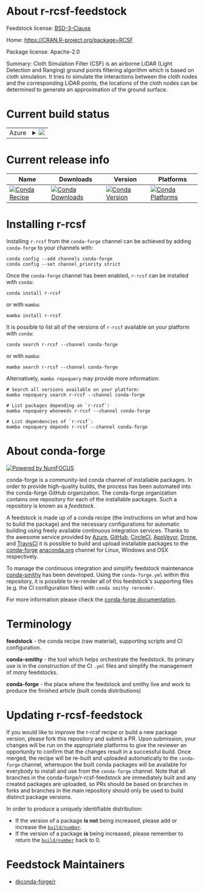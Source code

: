 About r-rcsf-feedstock
======================

Feedstock license: [BSD-3-Clause](https://github.com/conda-forge/r-rcsf-feedstock/blob/main/LICENSE.txt)

Home: https://CRAN.R-project.org/package=RCSF

Package license: Apache-2.0

Summary: Cloth Simulation Filter (CSF) is an airborne LiDAR (Light Detection and Ranging) ground  points filtering algorithm  which is based on cloth simulation. It tries to simulate the interactions between the cloth nodes and the corresponding LiDAR points, the locations of the cloth nodes can be determined to generate an approximation of the ground surface.

Current build status
====================


<table>
    
  <tr>
    <td>Azure</td>
    <td>
      <details>
        <summary>
          <a href="https://dev.azure.com/conda-forge/feedstock-builds/_build/latest?definitionId=8072&branchName=main">
            <img src="https://dev.azure.com/conda-forge/feedstock-builds/_apis/build/status/r-rcsf-feedstock?branchName=main">
          </a>
        </summary>
        <table>
          <thead><tr><th>Variant</th><th>Status</th></tr></thead>
          <tbody><tr>
              <td>linux_64_r_base4.4</td>
              <td>
                <a href="https://dev.azure.com/conda-forge/feedstock-builds/_build/latest?definitionId=8072&branchName=main">
                  <img src="https://dev.azure.com/conda-forge/feedstock-builds/_apis/build/status/r-rcsf-feedstock?branchName=main&jobName=linux&configuration=linux%20linux_64_r_base4.4" alt="variant">
                </a>
              </td>
            </tr><tr>
              <td>linux_64_r_base4.5</td>
              <td>
                <a href="https://dev.azure.com/conda-forge/feedstock-builds/_build/latest?definitionId=8072&branchName=main">
                  <img src="https://dev.azure.com/conda-forge/feedstock-builds/_apis/build/status/r-rcsf-feedstock?branchName=main&jobName=linux&configuration=linux%20linux_64_r_base4.5" alt="variant">
                </a>
              </td>
            </tr><tr>
              <td>osx_64_r_base4.4</td>
              <td>
                <a href="https://dev.azure.com/conda-forge/feedstock-builds/_build/latest?definitionId=8072&branchName=main">
                  <img src="https://dev.azure.com/conda-forge/feedstock-builds/_apis/build/status/r-rcsf-feedstock?branchName=main&jobName=osx&configuration=osx%20osx_64_r_base4.4" alt="variant">
                </a>
              </td>
            </tr><tr>
              <td>osx_64_r_base4.5</td>
              <td>
                <a href="https://dev.azure.com/conda-forge/feedstock-builds/_build/latest?definitionId=8072&branchName=main">
                  <img src="https://dev.azure.com/conda-forge/feedstock-builds/_apis/build/status/r-rcsf-feedstock?branchName=main&jobName=osx&configuration=osx%20osx_64_r_base4.5" alt="variant">
                </a>
              </td>
            </tr><tr>
              <td>win_64_r_base4.4</td>
              <td>
                <a href="https://dev.azure.com/conda-forge/feedstock-builds/_build/latest?definitionId=8072&branchName=main">
                  <img src="https://dev.azure.com/conda-forge/feedstock-builds/_apis/build/status/r-rcsf-feedstock?branchName=main&jobName=win&configuration=win%20win_64_r_base4.4" alt="variant">
                </a>
              </td>
            </tr><tr>
              <td>win_64_r_base4.5</td>
              <td>
                <a href="https://dev.azure.com/conda-forge/feedstock-builds/_build/latest?definitionId=8072&branchName=main">
                  <img src="https://dev.azure.com/conda-forge/feedstock-builds/_apis/build/status/r-rcsf-feedstock?branchName=main&jobName=win&configuration=win%20win_64_r_base4.5" alt="variant">
                </a>
              </td>
            </tr>
          </tbody>
        </table>
      </details>
    </td>
  </tr>
</table>

Current release info
====================

| Name | Downloads | Version | Platforms |
| --- | --- | --- | --- |
| [![Conda Recipe](https://img.shields.io/badge/recipe-r--rcsf-green.svg)](https://anaconda.org/conda-forge/r-rcsf) | [![Conda Downloads](https://img.shields.io/conda/dn/conda-forge/r-rcsf.svg)](https://anaconda.org/conda-forge/r-rcsf) | [![Conda Version](https://img.shields.io/conda/vn/conda-forge/r-rcsf.svg)](https://anaconda.org/conda-forge/r-rcsf) | [![Conda Platforms](https://img.shields.io/conda/pn/conda-forge/r-rcsf.svg)](https://anaconda.org/conda-forge/r-rcsf) |

Installing r-rcsf
=================

Installing `r-rcsf` from the `conda-forge` channel can be achieved by adding `conda-forge` to your channels with:

```
conda config --add channels conda-forge
conda config --set channel_priority strict
```

Once the `conda-forge` channel has been enabled, `r-rcsf` can be installed with `conda`:

```
conda install r-rcsf
```

or with `mamba`:

```
mamba install r-rcsf
```

It is possible to list all of the versions of `r-rcsf` available on your platform with `conda`:

```
conda search r-rcsf --channel conda-forge
```

or with `mamba`:

```
mamba search r-rcsf --channel conda-forge
```

Alternatively, `mamba repoquery` may provide more information:

```
# Search all versions available on your platform:
mamba repoquery search r-rcsf --channel conda-forge

# List packages depending on `r-rcsf`:
mamba repoquery whoneeds r-rcsf --channel conda-forge

# List dependencies of `r-rcsf`:
mamba repoquery depends r-rcsf --channel conda-forge
```


About conda-forge
=================

[![Powered by
NumFOCUS](https://img.shields.io/badge/powered%20by-NumFOCUS-orange.svg?style=flat&colorA=E1523D&colorB=007D8A)](https://numfocus.org)

conda-forge is a community-led conda channel of installable packages.
In order to provide high-quality builds, the process has been automated into the
conda-forge GitHub organization. The conda-forge organization contains one repository
for each of the installable packages. Such a repository is known as a *feedstock*.

A feedstock is made up of a conda recipe (the instructions on what and how to build
the package) and the necessary configurations for automatic building using freely
available continuous integration services. Thanks to the awesome service provided by
[Azure](https://azure.microsoft.com/en-us/services/devops/), [GitHub](https://github.com/),
[CircleCI](https://circleci.com/), [AppVeyor](https://www.appveyor.com/),
[Drone](https://cloud.drone.io/welcome), and [TravisCI](https://travis-ci.com/)
it is possible to build and upload installable packages to the
[conda-forge](https://anaconda.org/conda-forge) [anaconda.org](https://anaconda.org/)
channel for Linux, Windows and OSX respectively.

To manage the continuous integration and simplify feedstock maintenance
[conda-smithy](https://github.com/conda-forge/conda-smithy) has been developed.
Using the ``conda-forge.yml`` within this repository, it is possible to re-render all of
this feedstock's supporting files (e.g. the CI configuration files) with ``conda smithy rerender``.

For more information please check the [conda-forge documentation](https://conda-forge.org/docs/).

Terminology
===========

**feedstock** - the conda recipe (raw material), supporting scripts and CI configuration.

**conda-smithy** - the tool which helps orchestrate the feedstock.
                   Its primary use is in the construction of the CI ``.yml`` files
                   and simplify the management of *many* feedstocks.

**conda-forge** - the place where the feedstock and smithy live and work to
                  produce the finished article (built conda distributions)


Updating r-rcsf-feedstock
=========================

If you would like to improve the r-rcsf recipe or build a new
package version, please fork this repository and submit a PR. Upon submission,
your changes will be run on the appropriate platforms to give the reviewer an
opportunity to confirm that the changes result in a successful build. Once
merged, the recipe will be re-built and uploaded automatically to the
`conda-forge` channel, whereupon the built conda packages will be available for
everybody to install and use from the `conda-forge` channel.
Note that all branches in the conda-forge/r-rcsf-feedstock are
immediately built and any created packages are uploaded, so PRs should be based
on branches in forks and branches in the main repository should only be used to
build distinct package versions.

In order to produce a uniquely identifiable distribution:
 * If the version of a package **is not** being increased, please add or increase
   the [``build/number``](https://docs.conda.io/projects/conda-build/en/latest/resources/define-metadata.html#build-number-and-string).
 * If the version of a package **is** being increased, please remember to return
   the [``build/number``](https://docs.conda.io/projects/conda-build/en/latest/resources/define-metadata.html#build-number-and-string)
   back to 0.

Feedstock Maintainers
=====================

* [@conda-forge/r](https://github.com/orgs/conda-forge/teams/r/)


